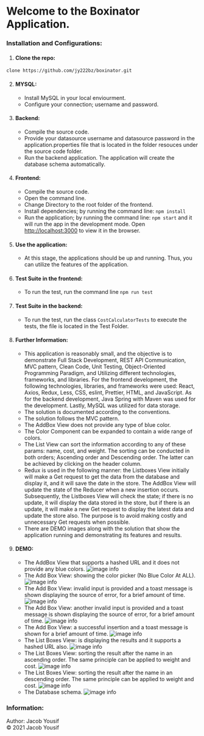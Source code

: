 # Welcome to the Boxinator Application.

### Installation and Configurations:
1. #### Clone the repo:

~~~
clone https://github.com/jy222bz/boxinator.git
~~~

2. #### MYSQL:
    - Install MySQL in your local enviourment.
    - Configure your connection; username and password.

3. #### Backend:
    - Compile the source code.
    - Provide your datasource username and datasource password in the application.properties file that is located in the folder resouces under the source code folder.
    - Run the backend application. The application will create the database schema automatically.

4. #### Frontend:
    - Compile the source code.
    - Open the command line.
    - Change Directory to the root folder of the frontend.
    - Install dependencies; by running the command line: `npm install`
    - Run the application; by running the command line: `npm start` and it will run the app in the development mode. Open [http://localhost:3000](http://localhost:3000) to view it in the browser.

5. #### Use the application:
    -  At this stage, the applications should be up and running. Thus, you can utilize the features of the application.

6. #### Test Suite in the frontend:
    - To run the test, run the command line `npm run test`

7. #### Test Suite in the backend:
    - To run the test, run the class `CostCalculatorTests` to execute the tests, the file is located in the Test Folder.

8. #### Further Information:
   - This application is reasonably small, and the objective is to demonstrate Full Stack Development, REST API Communication, MVC pattern, Clean Code, Unit Testing, Object-Oriented Programming Paradigm, and Utilizing different technologies, frameworks, and libraries.  For the frontend development, the following technologies, libraries, and frameworks were used: React, Axios, Redux, Less, CSS, eslint, Prettier, HTML, and JavaScript. As for the backend development, Java Spring with Maven was used for the development. Lastly, MySQL was utilized for data storage.
   - The solution is documented according to the conventions.
   - The solution follows the MVC pattern.
   - The AddBox View does not provide any type of blue color.
   - The Color Component can be expanded to contain a wide range of colors. 
   - The List View can sort the information according to any of these params: name, cost, and weight. The sorting can be conducted in both orders; Ascending order and Descending order. The latter can be achieved by clicking on the header column.
   - Redux is used in the following manner: the Listboxes View initially will make a Get request to get the data from the database and display it, and it will save the date in the store. The AddBox View will update the state of the Reducer when a new insertion occurs. Subsequently, the Listboxes View will check the state; if there is no update, it will display the data stored in the store, but if there is an update, it will make a new Get request to display the latest data and update the store also. The purpose is to avoid making costly and unnecessary Get requests when possible.
   - There are DEMO images along with the solution that show the application running and demonstrating its features and results.
   
9. #### DEMO:
   - The AddBox View that supports a hashed URL and it does not provide any blue colors. 
   ![image info](https://github.com/jy222bz/boxinator/blob/master/demo/addbox.png)
   - The Add Box View: showing the color picker (No Blue Color At ALL). 
   ![image info](https://github.com/jy222bz/boxinator/blob/master/demo/addbox-show-color.png)
   - The Add Box View: invalid input is provided and a toast message is shown displaying the source of error, for a brief amount of time. 
   ![image info](https://github.com/jy222bz/boxinator/blob/master/demo/addbox-invalid-name.png)
   - The Add Box View: another invalid input is provided and a toast message is shown displaying the source of error, for a brief amount of time. 
   ![image info](https://github.com/jy222bz/boxinator/blob/master/demo/addbox-invalid-weight.png)
    - The Add Box View: a successful insertion and a toast message is shown for a brief amount of time.
   ![image info](https://github.com/jy222bz/boxinator/blob/master/demo/addbox-insertion.png)
   - The List Boxes View: is displaying the results and it supports a hashed URL also. 
   ![image info](https://github.com/jy222bz/boxinator/blob/master/demo/listboxes.png)
   - The List Boxes View: sorting the result after the name in an ascending order. The same principle can be applied to weight and cost.
   ![image info](https://github.com/jy222bz/boxinator/blob/master/demo/listboxes-sorting-names-acs.png)
   - The List Boxes View: sorting the result after the name in an descending order. The same principle can be applied to weight and cost.
   ![image info](https://github.com/jy222bz/boxinator/blob/master/demo/listboxes-sorting-names-desc.png)
   - The Database schema. 
   ![image info](https://github.com/jy222bz/boxinator/blob/master/demo/db.png)

### Information:
Author: Jacob Yousif <br>
&copy; 2021 Jacob Yousif
